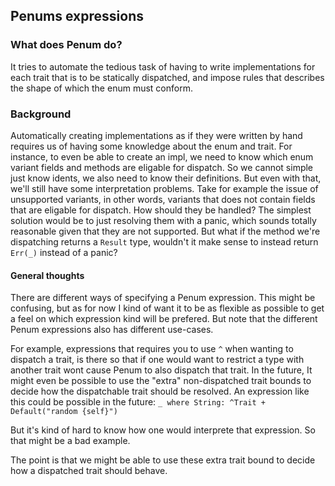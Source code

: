 
## Penums expressions

### What does Penum do?
It tries to automate the tedious task of having to write implementations
for each trait that is to be statically dispatched, and impose rules 
that describes the shape of which the enum must conform.


### Background
Automatically creating implementations as if they were written by hand
requires us of having some knowledge about the enum and trait. For
instance, to even be able to create an impl, we need to know which enum
variant fields and methods are eligable for dispatch. So we cannot
simple just know idents, we also need to know their definitions. But
even with that, we'll still have some interpretation problems. Take for
example the issue of unsupported variants, in other words, variants that
does not contain fields that are eligable for dispatch. How should they
be handled? The simplest solution would be to just resolving them with a
panic, which sounds totally reasonable given that they are not
supported. But what if the method we're dispatching returns a `Result`
type, wouldn't it make sense to instead return `Err(_)` instead of a
panic?

#### General thoughts
There are different ways of specifying a Penum expression. This might be
confusing, but as for now I kind of want it to be as flexible as
possible to get a feel on which expression kind will be prefered. But
note that the different Penum expressions also has different use-cases. 

For example, expressions that requires you to use `^` when wanting to
dispatch a trait, is there so that if one would want to restrict a type
with another trait wont cause Penum to also dispatch that trait. In the
future, It might even be possible to use the "extra" non-dispatched
trait bounds to decide how the dispatchable trait should be resolved. An
expression like this could be possible in the future: `_ where String:
^Trait + Default("random {self}")`

But it's kind of hard to know how one would interprete that expression.
So that might be a bad example. 

The point is that we might be able to use these extra trait bound to
decide how a dispatched trait should behave.

